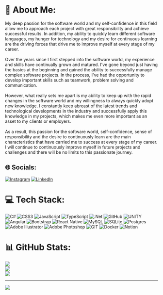 # 💫 About Me:
My deep passion for the software world and my self-confidence in this field allow me to approach each project with great responsibility and achieve successful results. In addition, my ability to quickly learn different software languages, my hunger for technology and my desire for continuous learning are the driving forces that drive me to improve myself at every stage of my career.<br><br>Over the years since I first stepped into the software world, my experience and skills have continually grown and matured. I've gone beyond just having the basics at the beginning and gained the ability to successfully manage complex software projects. In the process, I've had the opportunity to develop important skills such as teamwork, problem solving and communication.<br><br>However, what really sets me apart is my ability to keep up with the rapid changes in the software world and my willingness to always quickly adopt new knowledge. I constantly keep abreast of the latest trends and technological developments in the industry and successfully apply this knowledge in my projects, which makes me even more important as an asset to my clients or employers.<br><br>As a result, this passion for the software world, self-confidence, sense of responsibility and the desire to continuously learn are the main characteristics that have carried me to success at every stage of my career. I will continue to continuously improve myself in future projects and challenges and there will be no limits to this passionate journey.


## 🌐 Socials:
[![Instagram](https://img.shields.io/badge/Instagram-%23E4405F.svg?logo=Instagram&logoColor=white)](https://instagram.com/ynsemrecsknn) [![LinkedIn](https://img.shields.io/badge/LinkedIn-%230077B5.svg?logo=linkedin&logoColor=white)](https://linkedin.com/in/emre-c-99987b11a) 

# 💻 Tech Stack:
![C#](https://img.shields.io/badge/c%23-%23239120.svg?style=for-the-badge&logo=c-sharp&logoColor=white) ![CSS3](https://img.shields.io/badge/css3-%231572B6.svg?style=for-the-badge&logo=css3&logoColor=white) ![JavaScript](https://img.shields.io/badge/javascript-%23323330.svg?style=for-the-badge&logo=javascript&logoColor=%23F7DF1E) ![TypeScript](https://img.shields.io/badge/typescript-%23007ACC.svg?style=for-the-badge&logo=typescript&logoColor=white) ![.Net](https://img.shields.io/badge/.NET-5C2D91?style=for-the-badge&logo=.net&logoColor=white) ![GitHub](https://img.shields.io/badge/GitHub-%23121011.svg?style=for-the-badge&logo=github&logoColor=white) ![UNITY](https://img.shields.io/badge/Unity-%2320232a.svg?style=for-the-badge&logo=unity&logoColor=white) ![Angular](https://img.shields.io/badge/angular-%23DD0031.svg?style=for-the-badge&logo=angular&logoColor=white) ![Bootstrap](https://img.shields.io/badge/bootstrap-%23563D7C.svg?style=for-the-badge&logo=bootstrap&logoColor=white) ![React Native](https://img.shields.io/badge/react_native-%2320232a.svg?style=for-the-badge&logo=react&logoColor=%2361DAFB) ![MySQL](https://img.shields.io/badge/mysql-%2300f.svg?style=for-the-badge&logo=mysql&logoColor=white) ![SQLite](https://img.shields.io/badge/sqlite-%2307405e.svg?style=for-the-badge&logo=sqlite&logoColor=white) ![Postgres](https://img.shields.io/badge/postgres-%23316192.svg?style=for-the-badge&logo=postgresql&logoColor=white) ![Adobe Illustrator](https://img.shields.io/badge/adobeillustrator-%23FF9A00.svg?style=for-the-badge&logo=adobeillustrator&logoColor=white) ![Adobe Photoshop](https://img.shields.io/badge/adobephotoshop-%2331A8FF.svg?style=for-the-badge&logo=adobephotoshop&logoColor=white) ![GIT](https://img.shields.io/badge/Git-fc6d26?style=for-the-badge&logo=git&logoColor=white) ![Docker](https://img.shields.io/badge/docker-%230db7ed.svg?style=for-the-badge&logo=docker&logoColor=white) ![Notion](https://img.shields.io/badge/Notion-%23000000.svg?style=for-the-badge&logo=notion&logoColor=white)
# 📊 GitHub Stats:
![](https://github-readme-stats.vercel.app/api?username=emrecoskun58&theme=dark&hide_border=false&include_all_commits=true&count_private=true)<br/>
![](https://github-readme-streak-stats.herokuapp.com/?user=emrecoskun58&theme=dark&hide_border=false)<br/>
![](https://github-readme-stats.vercel.app/api/top-langs/?username=emrecoskun58&theme=dark&hide_border=false&include_all_commits=true&count_private=true&layout=compact)

---
[![](https://visitcount.itsvg.in/api?id=emrecoskun58&icon=5&color=5)](https://visitcount.itsvg.in)

<!-- Proudly created with GPRM ( https://gprm.itsvg.in ) -->
